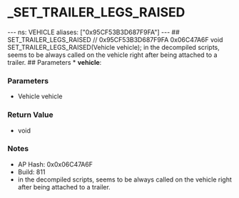 # _SET_TRAILER_LEGS_RAISED

--- ns: VEHICLE aliases: ["0x95CF53B3D687F9FA"] --- ## SET_TRAILER_LEGS_RAISED  // 0x95CF53B3D687F9FA 0x06C47A6F void SET_TRAILER_LEGS_RAISED(Vehicle vehicle);  in the decompiled scripts, seems to be always called on the vehicle right after being attached to a trailer.  ## Parameters * **vehicle**:

### Parameters
* Vehicle vehicle

### Return Value
* void

### Notes
* AP Hash: 0x0x06C47A6F
* Build: 811
* in the decompiled scripts, seems to be always called on the vehicle right after being attached to a trailer.

